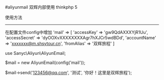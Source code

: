 #aliyunmail
双辉内部使用
thinkphp 5

使用方法
***************************************************************
在配置文件config中增加
'mail' => [
		'accessKey' => 'gw9QdAXXXYjR1Uu', 
		'accessSecret' => 'dyOOXvXXXXXXXXAgr7hXJCr5wdBDd', 
		'accountName' => 'xxxxxxx@m.shsytour.cn', 
		'fromAlias' => '双辉旅程'
	]

use Sanyc\Aliyun\AliyunEmail;

$mail = new AliyunEmail(config('mail'));

$mail->send('123456@qq.com', '测试', '你好！这里是双辉旅程');
